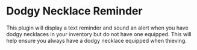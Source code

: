 # Dodgy Necklace Reminder
This plugin will display a text reminder and sound an alert when you have dodgy necklaces in your inventory but do not have one equipped.
This will help ensure you always have a dodgy necklace equipped when thieving.